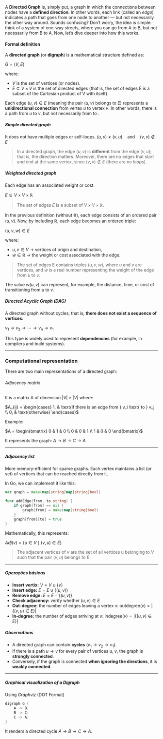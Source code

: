 A **Directed Graph** is, simply put, a graph in which the connections between nodes have a **defined direction**. In other words, each link (called an _edge_) indicates a path that goes from one node to another — but not necessarily the other way around. Sounds confusing? Don’t worry, the idea is simple: think of a system of one-way streets, where you can go from A to B, but not necessarily from B to A. Now, let’s dive deeper into how this works.

#### Formal definition

A **directed graph** (or **digraph**) is a mathematical structure defined as:

$G = (V, E)$

where:

- $V$ is the set of vertices (or nodes).
- $E \subseteq V \times V$ is the set of directed edges (that is, the set of edges E is a subset of the Cartesian product of V with itself).

Each edge $(u, v) \in E$ (meaning the pair $(u, v)$ belongs to $E$) represents a **unidirectional connection** from vertex $u$ to vertex $v$.
In other words, there is a path from $u$ to $v$, but not necessarily from  to .
##### Simple directed graph

It does not have multiple edges or self-loops.
$(u, v) \neq (v, u) \quad \text{and} \quad (v, v) \notin E$ 

> In a directed graph, the edge $(u, v)$ is **different** from the edge $(v, u)$; that is, the direction matters. 
> Moreover, there are no edges that start and end at the same vertex, since $(v, v) \notin E$ (there are no _loops_).
##### Weighted directed graph

Each edge has an associated weight or cost.

$E \subseteq V \times V \times \mathbb{R}$

> The set of edges $E$ is a subset of $V \times V \times \mathbb{R}$.

In the previous definition (without $\mathbb{R}$), each edge consists of an ordered pair $(u, v)$. Now, by including $\mathbb{R}$, each edge becomes an ordered triple:

$(u, v, w) \in E$ 

where:
- $u, v \in V$ → vertices of origin and destination,
- $w \in \mathbb{R}$ → the weight or cost associated with the edge.

> The set of edges E contains triples $(u, v, w)$, where $u$ and $v$ are vertices, and $w$ is a real number representing the weight of the edge from $u$ to $v$.

The value $w(u, v)$ can represent, for example, the distance, time, or cost of transitioning from $u$ to $v$.

##### Directed Acyclic Graph (DAG)

A directed graph without cycles, that is, **there does not exist a sequence of vertices**:

$v_1 \rightarrow v_2 \rightarrow \cdots \rightarrow v_n \rightarrow v_1$

This type is widely used to represent **dependencies** (for example, in compilers and build systems).

---
### Computational representation

There are two main representations of a directed graph:
###### Adjacency matrix

It is a matrix A of dimension $|V| \times |V|$ where:

$A_{ij} = \begin{cases} 1, & \text{if there is an edge from } v_i \text{ to } v_j \\ 0, & \text{otherwise} \end{cases}$

Example:

$A = \begin{bmatrix} 0 & 1 & 0 \\ 0 & 0 & 1 \\ 1 & 0 & 0 \end{bmatrix}$

It represents the graph:
$A \rightarrow B \rightarrow C \rightarrow A$

---
##### Adjacency list

More memory-efficient for sparse graphs. Each vertex maintains a list (or set) of vertices that can be reached directly from it.

In Go, we can implement it like this:

```go
var graph = make(map[string]map[string]bool)

func addEdge(from, to string) {
	if graph[from] == nil {
		graph[from] = make(map[string]bool)
	}
	graph[from][to] = true
}
```

Mathematically, this represents:

$Adj(v) = \{ u \in V \mid (v, u) \in E \}$

> The adjacent vertices of $v$ are the set of all vertices u belonging to $V$ such that the pair $(v, u)$ belongs to $E$.

---
##### **Operações básicas**

- **Insert vertix:** $V = V \cup \{v\}$
- **Insert edge:** $E = E \cup \{(u, v)\}$
- **Remove edge:** $E = E - \{(u, v)\}$
- **Check adjacency:** verify whether $(u, v) \in E$
- **Out-degree:** the number of edges leaving a vertex v:
    $\text{outdegree}(v) = |\{ (v, u) \in E \}|$
- **In-degree:** the number of edges arriving at v:
	$\text{indegree}(v) = |\{ (u, v) \in E \}|$

##### Observations

- A directed graph can contain **cycles** $(v_1 \rightarrow v_2 \rightarrow v_1)$.
- If there is a path $u \rightarrow v$ for every pair of vertices $u$, $v$, the graph is **strongly connected**.
- Conversely, if the graph is connected **when ignoring the directions**, it is **weakly connected**.

---

##### **Graphical visualization of a Digraph**
Using *Graphviz* (DOT Format)

```d
digraph G {
	A -> B;
	B -> C;
	C -> A;
}
```

It renders a directed cycle $A \rightarrow B \rightarrow C \rightarrow A.$

